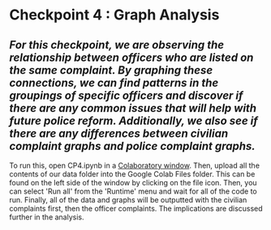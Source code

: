 # Checkpoint 4 : Graph Analysis


*For this checkpoint, we are observing the relationship between officers who are listed on the same complaint. By graphing these connections, we can find patterns in the groupings of specific officers and discover if there are any common issues that will help with future police reform. Additionally, we also see if there are any differences between civilian complaint graphs and police complaint graphs.*
---
To run this, open CP4.ipynb in a [Colaboratory window](https://colab.research.google.com/). Then, upload all the contents of our data folder into the Google Colab Files folder. This can be found on the left side of the window by clicking on the file icon. Then, you can select 'Run all' from the 'Runtime' menu and wait for all of the code to run. Finally, all of the data and graphs will be outputted with the civilian complaints first, then the officer complaints. The implications are discussed further in the analysis.
